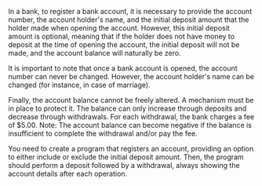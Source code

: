 
In a bank, to register a bank account, it is necessary to provide the account number, the account holder's name, and the initial deposit amount that the holder made when opening the account. However, this initial deposit amount is optional, meaning that if the holder does not have money to deposit at the time of opening the account, the initial deposit will not be made, and the account balance will naturally be zero.

It is important to note that once a bank account is opened, the account number can never be changed. However, the account holder's name can be changed (for instance, in case of marriage). 

Finally, the account balance cannot be freely altered. A mechanism must be in place to protect it. The balance can only increase through deposits and decrease through withdrawals. For each withdrawal, the bank charges a fee of $5.00. Note: The account balance can become negative if the balance is insufficient to complete the withdrawal and/or pay the fee.

You need to create a program that registers an account, providing an option to either include or exclude the initial deposit amount. Then, the program should perform a deposit followed by a withdrawal, always showing the account details after each operation.

